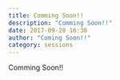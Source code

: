```yaml
---
title: Comming Soon!!
description: "Comming Soon!!"
date: 2017-09-28 16:30
author: "Coming Soon!!"
category: sessions
---
```

Comming Soon!!
